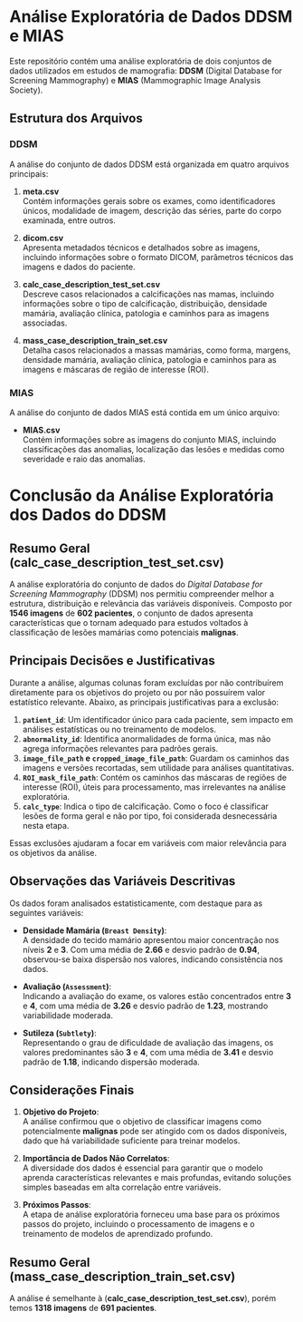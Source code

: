 # Análise Exploratória de Dados DDSM e MIAS  

Este repositório contém uma análise exploratória de dois conjuntos de dados utilizados em estudos de mamografia: **DDSM** (Digital Database for Screening Mammography) e **MIAS** (Mammographic Image Analysis Society).  

## Estrutura dos Arquivos  

### DDSM  

A análise do conjunto de dados DDSM está organizada em quatro arquivos principais:  

1. **meta.csv**  
   Contém informações gerais sobre os exames, como identificadores únicos, modalidade de imagem, descrição das séries, parte do corpo examinada, entre outros.  

2. **dicom.csv**  
   Apresenta metadados técnicos e detalhados sobre as imagens, incluindo informações sobre o formato DICOM, parâmetros técnicos das imagens e dados do paciente.  

3. **calc_case_description_test_set.csv**  
   Descreve casos relacionados a calcificações nas mamas, incluindo informações sobre o tipo de calcificação, distribuição, densidade mamária, avaliação clínica, patologia e caminhos para as imagens associadas.  

4. **mass_case_description_train_set.csv**  
   Detalha casos relacionados a massas mamárias, como forma, margens, densidade mamária, avaliação clínica, patologia e caminhos para as imagens e máscaras de região de interesse (ROI).  

### MIAS  

A análise do conjunto de dados MIAS está contida em um único arquivo:  

- **MIAS.csv**  
  Contém informações sobre as imagens do conjunto MIAS, incluindo classificações das anomalias, localização das lesões e medidas como severidade e raio das anomalias.  

# Conclusão da Análise Exploratória dos Dados do DDSM

## Resumo Geral (**calc_case_description_test_set.csv**)

A análise exploratória do conjunto de dados do *Digital Database for Screening Mammography* (DDSM) nos permitiu compreender melhor a estrutura, distribuição e relevância das variáveis disponíveis. Composto por **1546 imagens** de **602 pacientes**, o conjunto de dados apresenta características que o tornam adequado para estudos voltados à classificação de lesões mamárias como potenciais **malignas**.

## Principais Decisões e Justificativas

Durante a análise, algumas colunas foram excluídas por não contribuírem diretamente para os objetivos do projeto ou por não possuírem valor estatístico relevante. Abaixo, as principais justificativas para a exclusão:

1. **`patient_id`**: Um identificador único para cada paciente, sem impacto em análises estatísticas ou no treinamento de modelos.
2. **`abnormality_id`**: Identifica anormalidades de forma única, mas não agrega informações relevantes para padrões gerais.
3. **`image_file_path` e `cropped_image_file_path`**: Guardam os caminhos das imagens e versões recortadas, sem utilidade para análises quantitativas.
4. **`ROI_mask_file_path`**: Contém os caminhos das máscaras de regiões de interesse (ROI), úteis para processamento, mas irrelevantes na análise exploratória.
5. **`calc_type`**: Indica o tipo de calcificação. Como o foco é classificar lesões de forma geral e não por tipo, foi considerada desnecessária nesta etapa.

Essas exclusões ajudaram a focar em variáveis com maior relevância para os objetivos da análise.

## Observações das Variáveis Descritivas

Os dados foram analisados estatisticamente, com destaque para as seguintes variáveis:

- **Densidade Mamária (`Breast Density`)**:  
  A densidade do tecido mamário apresentou maior concentração nos níveis **2** e **3**. Com uma média de **2.66** e desvio padrão de **0.94**, observou-se baixa dispersão nos valores, indicando consistência nos dados.

- **Avaliação (`Assessment`)**:  
  Indicando a avaliação do exame, os valores estão concentrados entre **3** e **4**, com uma média de **3.26** e desvio padrão de **1.23**, mostrando variabilidade moderada.

- **Sutileza (`Subtlety`)**:  
  Representando o grau de dificuldade de avaliação das imagens, os valores predominantes são **3** e **4**, com uma média de **3.41** e desvio padrão de **1.18**, indicando dispersão moderada.

## Considerações Finais

1. **Objetivo do Projeto**:  
   A análise confirmou que o objetivo de classificar imagens como potencialmente **malignas** pode ser atingido com os dados disponíveis, dado que há variabilidade suficiente para treinar modelos.

2. **Importância de Dados Não Correlatos**:  
   A diversidade dos dados é essencial para garantir que o modelo aprenda características relevantes e mais profundas, evitando soluções simples baseadas em alta correlação entre variáveis.

3. **Próximos Passos**:  
   A etapa de análise exploratória forneceu uma base para os próximos passos do projeto, incluindo o processamento de imagens e o treinamento de modelos de aprendizado profundo.

## Resumo Geral (**mass_case_description_train_set.csv**)

A análise é semelhante à (**calc_case_description_test_set.csv**), porém temos **1318 imagens** de **691 pacientes**.
